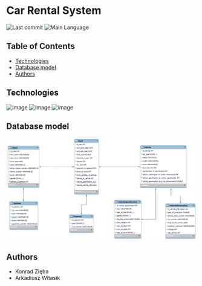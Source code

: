 # Car Rental System

![Last commit](https://img.shields.io/github/last-commit/KonradZieba/PSI-Projekt?style=for-the-badge)
![Main Language](https://img.shields.io/github/languages/top/KonradZieba/PSI-Projekt?style=for-the-badge)

## Table of Contents
* [Technologies](#technologies)
* [Database model](#database-model)
* [Authors](#authors)
## Technologies
![image](https://img.shields.io/badge/Django-092E20?style=for-the-badge&logo=django&logoColor=green)
![image](https://img.shields.io/badge/django%20rest-ff1709?style=for-the-badge&logo=django&logoColor=white)
![image](https://img.shields.io/badge/MySQL-005C84?style=for-the-badge&logo=mysql&logoColor=white)
## Database model
![image](https://github.com/konradzieba/PSI-Projekt/blob/main/db_schema.png)
## Authors
* Konrad Zięba
* Arkadiusz Witasik

